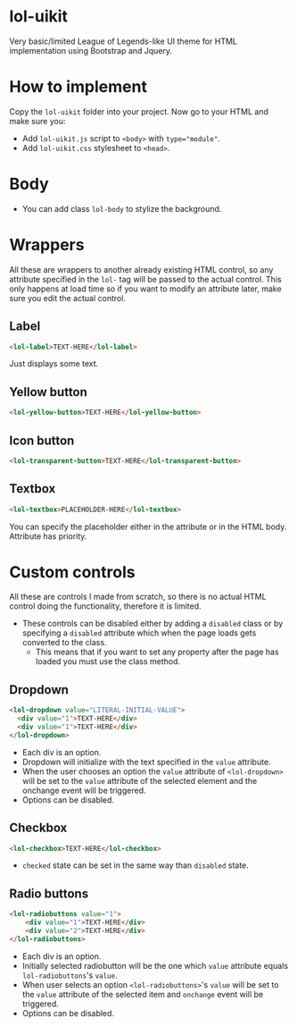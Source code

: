 # lol-uikit
Very basic/limited League of Legends-like UI theme for HTML implementation using Bootstrap and Jquery.

# How to implement
Copy the `lol-uikit` folder into your project. Now go to your HTML and make sure you:
* Add `lol-uikit.js` script to `<body>` with `type="module"`.
* Add `lol-uikit.css` stylesheet to `<head>`.

# Body

* You can add class `lol-body` to stylize the background.

# Wrappers

All these are wrappers to another already existing HTML control, so any attribute specified in the `lol-` tag will be passed to the actual control. This only happens at load time so if you want to modify an attribute later, make sure you edit the actual control. 

## Label

```HTML
<lol-label>TEXT-HERE</lol-label>
```

Just displays some text.

## Yellow button

```HTML 
<lol-yellow-button>TEXT-HERE</lol-yellow-button>
```

## Icon button

```HTML
<lol-transparent-button>TEXT-HERE</lol-transparent-button>
```

## Textbox

```HTML
<lol-textbox>PLACEHOLDER-HERE</lol-textbox>
```

You can specify the placeholder either in the attribute or in the HTML body. Attribute has priority.

# Custom controls

All these are controls I made from scratch, so there is no actual HTML control doing the functionality, therefore it is limited.

* These controls can be disabled either by adding a `disabled` class or by specifying a `disabled` attribute which when the page loads gets converted to the class.
    * This means that if you want to set any property after the page has loaded you must use the class method.

## Dropdown

```HTML
<lol-dropdown value="LITERAL-INITIAL-VALUE">
  <div value="1">TEXT-HERE</div>
  <div value="1">TEXT-HERE</div>
</lol-dropdown>
```

* Each div is an option.
* Dropdown will initialize with the text specified in the `value` attribute.
* When the user chooses an option the `value` attribute of `<lol-dropdown>` will be set to the `value` attribute of the selected element and the onchange event will be triggered.
* Options can be disabled.

## Checkbox

```HTML
<lol-checkbox>TEXT-HERE</lol-checkbox>
```

* `checked` state can be set in the same way than `disabled` state.

## Radio buttons

```HTML
<lol-radiobuttons value="1">
    <div value="1">TEXT-HERE</div>
    <div value="2">TEXT-HERE</div>
</lol-radiobuttons>
```

* Each div is an option.
* Initially selected radiobutton will be the one which `value` attribute equals `lol-radiobuttons`'s `value`.
* When user selects an option `<lol-radiobuttons>`'s `value` will be set to the `value` attribute of the selected item and `onchange` event will be triggered.
* Options can be disabled.

